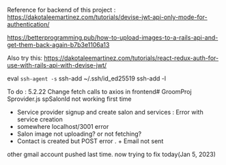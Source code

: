 Reference for backend of this project :
https://dakotaleemartinez.com/tutorials/devise-jwt-api-only-mode-for-authentication/

https://betterprogramming.pub/how-to-upload-images-to-a-rails-api-and-get-them-back-again-b7b3e1106a13

Also try this:
https://dakotaleemartinez.com/tutorials/react-redux-auth-for-use-with-rails-api-with-devise-jwt/


eval `ssh-agent -s`
ssh-add ~/.ssh/id_ed25519
ssh-add -l

To do : 5.2.22
Change fetch calls to axios in frontend# GroomProj
Sprovider.js spSalonId not working first time
* Service provider signup and create salon and services : Error with service creation
* somewhere localhost/3001 error
* Salon image not uploading? or not fetching?
* Contact is created but POST error . + Email not sent

other gmail account pushed last time. now trying to fix today(Jan 5, 2023)